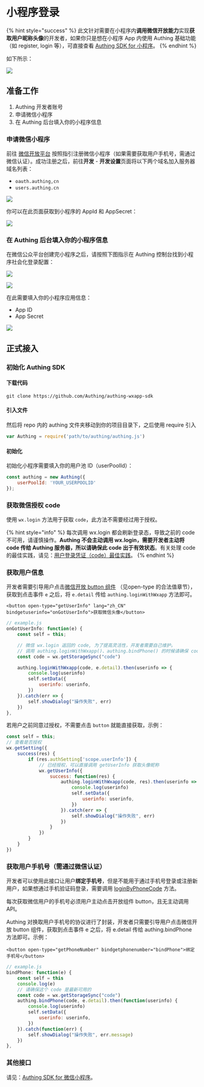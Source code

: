 # 小程序登录

{% hint style="success" %}
此文针对需要在小程序内**调用微信开放能力**实现**获取用户昵称头像**的开发者，如果你只是想在小程序 App 内使用 Authing 基础功能（如 register, login 等），可直接查看 [Authing SDK for 小程序](../../../sdk/authing-sdk-for-wxapp.md)。
{% endhint %}

如下所示：

![](../../../.gitbook/assets/img_0951.PNG)



## 准备工作

1. Authing 开发者账号
2. 申请微信小程序
3. 在 Authing 后台填入你的小程序信息

### 申请微信小程序

前往 [微信开放平台](https://mp.weixin.qq.com/) 按照指引注册微信小程序（如果需要获取用户手机号，需通过微信认证）。成功注册之后，前往**开发** - **开发设置**页面将以下两个域名加入服务器域名列表：

* `oauth.authing,cn` 
* `users.authing.cn` 

![](../../../.gitbook/assets/image%20%28250%29.png)

你可以在此页面获取到小程序的 AppId 和 AppSecret：

![](../../../.gitbook/assets/image%20%28510%29.png)

### 在 Authing 后台填入你的小程序信息

在微信公众平台创建完小程序之后，请按照下图指示在 Authing 控制台找到小程序社会化登录配置：

![](../../../.gitbook/assets/image%20%28550%29.png)

![](../../../.gitbook/assets/image%20%28404%29.png)

在此需要填入你的小程序应用信息：

* App ID
* App Secret

![](../../../.gitbook/assets/image%20%28465%29.png)

## 正式接入

### 初始化 Authing SDK

#### 下载代码

```text
git clone https://github.com/Authing/authing-wxapp-sdk
```

#### 引入文件

然后将 repo 内的 authing 文件夹移动到你的项目目录下，之后使用 require 引入

```javascript
var Authing = require('path/to/authing/authing.js')
```

#### 初始化

初始化小程序需要填入你的用户池 ID（userPoolId）：

```javascript
const authing = new Authing({
    userPoolId: 'YOUR_USERPOOLID'
});
```

### 获取微信授权 code

使用 `wx.login` 方法用于获取 `code`，此方法不需要经过用于授权。

{% hint style="info" %}
每次调用 wx.login 都会刷新登录态，导致之前的 code 不可用，请谨慎操作。**Authing 不会主动调用 wx.login，需要开发者主动将 code 传给 Authing 服务器，所以请确保此 code 出于有效状态**。有关处理 code 的最佳实践，请见：[用户登录凭证（code）最佳实践](code-best-practice.md)。
{% endhint %}

### 获取用户信息

开发者需要引导用户点击[微信开放 button 组件](https://developers.weixin.qq.com/miniprogram/dev/component/button.html) （见open-type 的合法值章节），获取到点击事件 `e` 之后，将 `e.detail` 传给 `authing.loginWithWxapp` 方法即可。

```markup
<button open-type="getUserInfo" lang="zh_CN" bindgetuserinfo="onGotUserInfo">获取微信头像</button>
```

```javascript
// example.js
onGotUserInfo: function(e) {
    const self = this;

    // 微信 wx.login 返回的 code, 为了提高灵活性，开发者需要自己维护。
    // 调用 authing.loginWithWxapp()、authing.bindPhone() 的时候请确保 code 是可用的。
    const code = wx.getStorageSync("code")

    authing.loginWithWxapp(code, e.detail).then(userinfo => {
        console.log(userinfo)
        self.setData({
            userinfo: userinfo,
        })
    }).catch(err => {
        self.showDialog("操作失败", err)
    })
},
```

若用户之前同意过授权，不需要点击 `button` 就能直接获取，示例：

```javascript
const self = this;
// 查看是否授权
wx.getSetting({
    success(res) {
        if (res.authSetting['scope.userInfo']) {
            // 已经授权，可以直接调用 getUserInfo 获取头像昵称
            wx.getUserInfo({
                success: function(res) {
                    authing.loginWithWxapp(code, res).then(userinfo => {
                        console.log(userinfo)
                        self.setData({
                            userinfo: userinfo,
                        })
                    }).catch(err => {
                        self.showDialog("操作失败", err)
                    })
                }
            })
        }
    }
})
```

### 获取用户手机号（需通过微信认证）

开发者可以使用此接口让用户**绑定手机号**，但是不能用于通过手机号登录或注册新用户，如果想通过手机验证码登录，需要调用 [loginByPhoneCode](https://learn.authing.cn/authing/sdk/sdk-for-javascript#shi-yong-shou-ji-yan-zheng-ma-deng-lu) 方法。

每次获取微信用户的手机号必须用户主动点击开放组件 button，且无主动调用 API。

Authing 对换取用户手机号的协议进行了封装，开发者只需要引导用户点击微信开放 button 组件，获取到点击事件 e 之后，将 e.detail 传给 authing.bindPhone 方法即可。示例：

```markup
<button open-type="getPhoneNumber" bindgetphonenumber="bindPhone">绑定手机号</button>
```

```javascript
// example.js
bindPhone: function(e) {
    const self = this
    console.log(e)
    // 请确保这个 code 是最新可用的
    const code = wx.getStorageSync("code")
    authing.bindPhone(code, e.detail).then(function(userinfo) {
        console.log(userinfo)
        self.setData({
            userinfo: userinfo,
        })
    }).catch(function(err) {
        self.showDialog("操作失败", err.message)
    })
},
```

### 其他接口

请见：[Authing SDK for 微信小程序](../../../sdk/authing-sdk-for-wxapp.md)。

